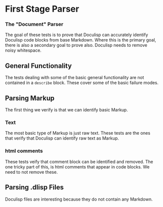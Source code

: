 <!-- Generated Document do not edit! -->

# First Stage Parser #

### The "Document" Parser ###

The goal of these tests is to prove that Doculisp can accurately identify Doculisp code blocks from base Markdown. Where this is the primary goal, there is also a secondary goal to prove also. Doculisp needs to remove noisy whitespace.

## General Functionality ##

The tests dealing with some of the basic general functionality are not contained in a `describe` block. These cover some of the basic failure modes.

## Parsing Markup ##

The first thing we verify is that we can identify basic Markup.

### Text ###

The most basic type of Markup is just raw text. These tests are the ones that verify that Doculisp can identify raw text as Markup.

### html comments ###

These tests veify that comment block can be identified and removed. The one tricky part of this, is html comments that appear in code blocks. We need to not remove these.

## Parsing .dlisp Files ##

Doculisp files are interesting because they do not contain any Markdown.

<!-- Generated Document do not edit! -->
